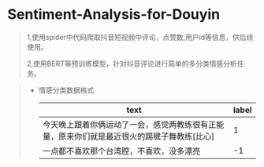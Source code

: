 # Sentiment-Analysis-for-Douyin
> 1,使用spider中代码爬取抖音短视频中评论，点赞数,用户id等信息，供后续使用。
>
> 2,使用BERT等预训练模型，针对抖音评论进行简单的多分类情感分析任务。

> + 情感分类数据格式
>
>   | text                                                         | label |
>   | ------------------------------------------------------------ | ----- |
>   | 今天晚上跟着你俩运动了一会，感觉两教练很有正能量，原来你们就是最近很火的踢毽子舞教练[比心] | 1     |
>   | 一点都不喜欢那个台湾腔，不喜欢，没多漂亮                     | -1    |
